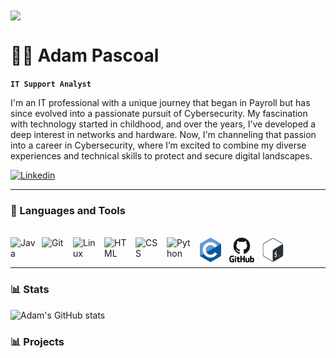 
<img align="center" width=846 src="https://i.pinimg.com/564x/e0/e5/c9/e0e5c9abecbf5e85e4d41364faccdeeb.jpg"  >

# 👨‍💻 Adam Pascoal

**`IT Support Analyst`**

I'm an IT professional with a unique journey that began in Payroll but has since evolved into a passionate pursuit of Cybersecurity. My fascination with technology started in childhood, and over the years, I’ve developed a deep interest in networks and hardware. Now, I'm channeling that passion into a career in Cybersecurity, where I’m excited to combine my diverse experiences and technical skills to protect and secure digital landscapes.

   <p align="left">
      <a href="https://www.linkedin.com/in/adampascoal/">
         <img alt="Linkedin" width=30px src="https://github.com/lifeitech/iconic-resume/blob/master/imgs/linkedin.png?raw=true"></a> 
 
   </p>

---

### 🧰 Languages and Tools
<br />
   <img align="left" alt="Java" width="40px" style="padding-right:10px;" src="https://cdn.jsdelivr.net/gh/devicons/devicon/icons/java/java-original.svg"/>
   <img align="left" alt="Git" width="40px" style="padding-right:10px;" src="https://cdn.jsdelivr.net/gh/devicons/devicon/icons/git/git-original.svg" />
   <img align="left" alt="Linux" width="40px" style="padding-right:10px;" src="https://cdn.jsdelivr.net/gh/devicons/devicon/icons/linux/linux-original.svg" />
   <img align="left" alt="HTML" width="40px" style="padding-right:10px;" src="https://cdn.jsdelivr.net/gh/devicons/devicon/icons/html5/html5-plain.svg" />
   <img align="left" alt="CSS" width="40px" style="padding-right:10px;" src="https://cdn.jsdelivr.net/gh/devicons/devicon/icons/css3/css3-plain.svg" />
   <img align="left" alt="Python" width="40px" style="padding-right:10px;" src="https://cdn.jsdelivr.net/gh/devicons/devicon/icons/python/python-plain.svg" />
   <img align="left" alt="C" width="40px" style="padding-right:10px;" src="https://raw.githubusercontent.com/devicons/devicon/6910f0503efdd315c8f9b858234310c06e04d9c0/icons/c/c-original.svg" />
   <img align="left" alt="GitHub" width="40px" style="padding-right:10px;" src="https://raw.githubusercontent.com/devicons/devicon/6910f0503efdd315c8f9b858234310c06e04d9c0/icons/github/github-original-wordmark.svg" />
   <img align="left" alt="Bash" width="40px" style="padding-right:10px;" src="https://raw.githubusercontent.com/devicons/devicon/6910f0503efdd315c8f9b858234310c06e04d9c0/icons/bash/bash-original.svg" />
<br />
<br>

---
### 📊 Stats

![Adam's GitHub stats](https://github-readme-stats.vercel.app/api?username=AdamPascoal&show_icons=true&theme=radical)

<!-- ![GitHub Streak](https://streak-stats.demolab.com?user=ForrestKnight&theme=gruvbox&border_radius=4.5) -->

### 📊 Projects

